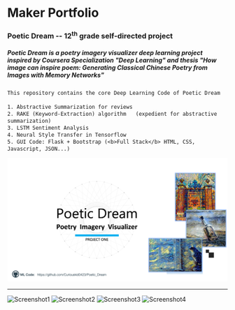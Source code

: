 # **Maker Portfolio**
<!DOCTYPE html>
<html lang="en">
  <head>
    <meta charset="utf-8">
    <meta http-equiv="X-UA-Compatible" content="IE=edge">
    <meta name="viewport" content="width=device-width, initial-scale=1">
    <h3>Poetic Dream -- 12<sup>th</sup> grade self-directed project</h3>
    <div><h5>Poetic Dream is a poetry imagery visualizer deep learning project inspired by Coursera Specialization "Deep Learning" and thesis <i>"How image can inspire poem: Generating Classical Chinese Poetry from Images with Memory Networks"</i></h5></div> 
  </head>
  <body>

    This repository contains the core Deep Learning Code of Poetic Dream
    
    1. Abstractive Summarization for reviews 
    2. RAKE (Keyword-Extraction) algorithm   (expedient for abstractive summarization)
    3. LSTM Sentiment Analysis
    4. Neural Style Transfer in Tensorflow
    5. GUI Code: Flask + Bootstrap (<b>Full Stack</b> HTML, CSS, Javascript, JSON...)
  </body>
</html>

![Poetic Dream Cover Photo](https://raw.githubusercontent.com/Curiouskid0423/Poetic_Dream/master/Poetic_Dream_Cover.png)
<hr>

![Screenshot1](https://raw.githubusercontent.com/Curiouskid0423/Poetic_Dream/master/UI-Screenshot/Screenshot-1.png)
![Screenshot2](https://raw.githubusercontent.com/Curiouskid0423/Poetic_Dream/master/UI-Screenshot/Screenshot-2.png)
![Screenshot3](https://raw.githubusercontent.com/Curiouskid0423/Poetic_Dream/master/UI-Screenshot/Screenshot-3.png)
![Screenshot4](https://raw.githubusercontent.com/Curiouskid0423/Poetic_Dream/master/UI-Screenshot/Screenshot-4.png)
